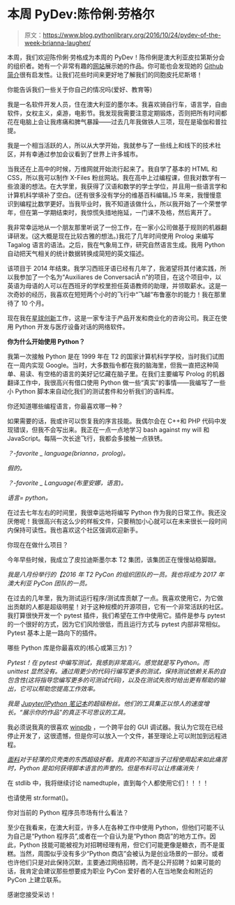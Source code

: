 # 本周 PyDev:陈伶俐·劳格尔

> 原文：<https://www.blog.pythonlibrary.org/2016/10/24/pydev-of-the-week-brianna-laugher/>

本周，我们欢迎陈伶俐·劳格成为本周的 PyDev！陈伶俐是澳大利亚皮拉第斯分会的组织者。她有一个非常有趣的[网站](http://brianna.laugher.id.au/)展示她的作品。你可能也会发现她的 [Github 简介](https://github.com/pfctdayelise)很有启发性。让我们花些时间来更好地了解我们的同胞皮托尼斯塔！

你能告诉我们一些关于你自己的情况吗(爱好、教育等)

我是一名软件开发人员，住在澳大利亚的墨尔本。我喜欢骑自行车，语言学，自由软件，女权主义，桌游，电影节。我发现我需要注意定期锻炼，否则把所有时间都花在电脑上会让我疼痛和脾气暴躁——过去几年我做铁人三项，现在是瑜伽和普拉提。

我是一个相当活跃的人，所以从大学开始，我就参与了一些线上和线下的技术社区，并有幸通过参加会议看到了世界上许多城市。

当我还在上高中的时候，万维网就开始流行起来了。我自学了基本的 HTML 和 CSS，所以我可以制作 X-Files 粉丝网站。我在高中上过编程课，但我对数学有一些浪漫的想法。在大学里，我获得了汉语和数学的学士学位，并且用一些语言学和计算机科学填补了空白。(还有很多没有学分的维基百科编辑。)5 年来，我慢慢意识到编程比数学更好。当我毕业时，我不知道该做什么，所以我开始了一个荣誉学年，但在第一学期结束时，我惊慌失措地拖延，一门课不及格，然后离开了。

我非常幸运地从一个朋友那里听说了一份工作，在一家小公司做基于规则的机器翻译研发。(这大概是现在比较古雅的想法。)我花了几年时间使用 Prolog 来编写 Tagalog 语言的语法。之后，我在气象局工作，研究自然语言生成。我用 Python 自动把天气相关的统计数据转换成简短的英文描述。

该项目于 2014 年结束。我学习西班牙语已经有几年了，我渴望将其付诸实践，所以我参加了一个名为“Auxiliares de ConversaciÃ n”的项目，在这个项目中，以英语为母语的人可以在西班牙的学校里担任英语教师的助理，并领取薪水。这是一次奇妙的经历，我喜欢在短短两个小时的飞行中“飞越”布鲁塞尔的能力！我在那里待了 10 个月。

现在我在[星球创新](https://planetinnovation.com.au/)工作，这是一家专注于产品开发和商业化的咨询公司。我正在使用 Python 开发与医疗设备对话的网络软件。

**你为什么开始使用 Python？**

我第一次接触 Python 是在 1999 年在 T2 的国家计算机科学学校，当时我们试图在一周内实现 Google。当时，大多数指令都在我的脑海里，但我一直把这种简单、易读、有空格的语言的美好记忆藏在脑子里。在我们主要编写 Prolog 的机器翻译工作中，我很高兴有借口使用 Python 做一些“真实”的事情——我编写了一些小 Python 脚本来自动化我们的测试套件和分析我们的语料库。

你还知道哪些编程语言，你最喜欢哪一种？

如果需要的话，我或许可以恢复我的序言技能。我偶尔会在 C++和 PHP 代码中发现错误，但我不会写出来。我正在一点一点地学习 bash against my will 和 JavaScript。每隔一次长途飞行，我都会多接触一点铁锈。

*？-favorite _ language(brianna，prolog)。*

*假的。*

*？-favorite _ Language(布里安娜，语言)。*

*语言= python。*

在过去七年左右的时间里，我很幸运地将编写 Python 作为我的日常工作。我还没厌倦呢！我很高兴有这么少的样板文件，只要稍加小心就可以在未来很长一段时间内保持可读性。我也喜欢这个社区强调欢迎新手。

你现在在做什么项目？

今年早些时候，我成立了皮拉迪斯墨尔本 T2 集团，该集团正在慢慢站稳脚跟。

*我是八月份举行的【2016 年 T2 PyCon 的组织团队的一员。我也将成为 2017 年澳大利亚 PyCon 团队的一员。*

在过去的几年里，我为测试运行程序/测试库贡献了一点。我喜欢使用它，为它做出贡献的人都是超级明星！对于这种规模的开源项目，它有一个非常活跃的社区。我打算很快开发一个 pytest 插件，我们希望在工作中使用它。插件是参与 pytest 的一个很好的方式，因为它们风险很低，而且运行方式与 pytest 内部非常相似。Pytest 基本上是一路向下的插件。

哪些 Python 库是你最喜欢的(核心或第三方)？

*Pytest！在 pytest 中编写测试，我感到非常高兴。感觉就是写 Python。而 unittest 显然没有。通过用更少的代码行编写更多的测试，保持测试依赖关系的自包含性(这将指导您编写更多的可测试代码)，以及在测试失败时给出更有帮助的输出，它可以帮助您提高工作效率。*

*我是 [Jupyter/IPython 笔记本](http://jupyter.org/)的超级粉丝。他们的工具集正以惊人的速度增长。“展示你的作品”的真正不可思议的工具。*

我必须说我真的很喜欢 [winpdb](http://winpdb.org/about/) ，一个跨平台的 GUI 调试器。我认为它现在已经停止开发了，这很遗憾，但是你可以放入一个文件，甚至理论上可以附加到远程进程。

*[面料](http://docs.fabfile.org/)对于轻薄的贝壳类的东西超级好看。我真的不知道当子过程使用起来如此痛苦时，Python 是如何获得脚本语言的声誉的。但是布料可以让疼痛消失！*

在 stdlib 中，我将继续讨论 namedtuple，直到每个人都使用它们！！！！

也请使用 str.format()。

你对当前的 Python 程序员市场有什么看法？

至少在我看来，在澳大利亚，许多人在各种工作中使用 Python，但他们可能不认为自己是“Python 程序员”,或者在一个自认为是“Python 商店”的地方工作。因此，Python 技能可能被视为对招聘经理有用，但它们可能更像是糖衣，而不是蛋糕。当然，周围似乎没有多少“Python 商店”会被认为是创业场景的一部分。或者也许他们只是对此保持沉默，主要通过网络招聘，而不是公开招聘？如果可能的话，我肯定会建议那些想要成为职业 PyCon 爱好者的人在当地聚会和附近的 PyCon 上建立联系。

感谢您接受采访！